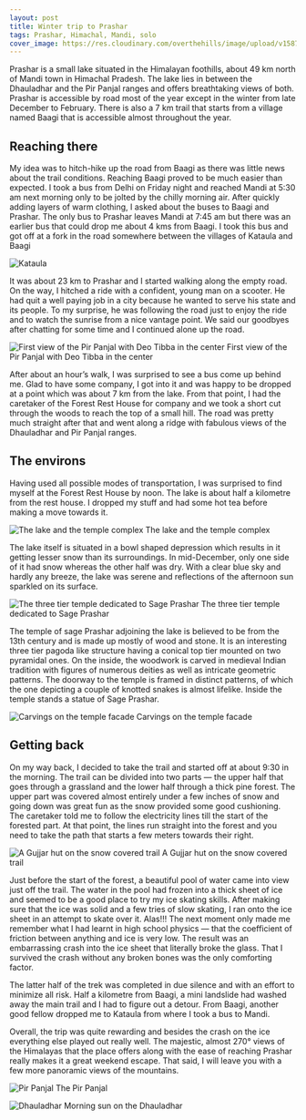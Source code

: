 ```yaml
---
layout: post
title: Winter trip to Prashar
tags: Prashar, Himachal, Mandi, solo
cover_image: https://res.cloudinary.com/overthehills/image/upload/v1587206840/prashar/lake-closeup.jpg
---
```


Prashar is a small lake situated in the Himalayan foothills, about 49 km north of Mandi town in Himachal Pradesh. The lake lies in between the Dhauladhar and the Pir Panjal ranges and offers breathtaking views of both. Prashar is accessible by road most of the year except in the winter from late December to February. There is also a 7 km trail that starts from a village named Baagi that is accessible almost throughout the year.

## Reaching there
My idea was to hitch-hike up the road from Baagi as there was little news about the trail conditions. Reaching Baagi proved to be much easier than expected. I took a bus from Delhi on Friday night and reached Mandi at 5:30 am next morning only to be jolted by the chilly morning air. After quickly adding layers of warm clothing, I asked about the buses to Baagi and Prashar. The only bus to Prashar leaves Mandi at 7:45 am but there was an earlier bus that could drop me about 4 kms from Baagi. I took this bus and got off at a fork in the road somewhere between the villages of Kataula and Baagi

![Kataula](https://res.cloudinary.com/overthehills/image/upload/v1587206841/prashar/fork.jpg)

It was about 23 km to Prashar and I started walking along the empty road. On the way, I hitched a ride with a confident, young man on a scooter. He had quit a well paying job in a city because he wanted to serve his state and its people. To my surprise, he was following the road just to enjoy the ride and to watch the sunrise from a nice vantage point. We said our goodbyes after chatting for some time and I continued alone up the road.

![First view of the Pir Panjal with Deo Tibba in the center](https://res.cloudinary.com/overthehills/image/upload/v1587206840/prashar/deo-tibba.jpg)
<span class="caption">First view of the Pir Panjal with Deo Tibba in the center</span>

After about an hour’s walk, I was surprised to see a bus come up behind me. Glad to have some company, I got into it and was happy to be dropped at a point which was  about 7 km from the lake. From that point, I had the caretaker of the Forest Rest House for company and we took a short cut through the woods to reach the top of a small hill. The road was pretty much straight after that and went along a ridge with fabulous views of the Dhauladhar and Pir Panjal ranges.

## The environs
Having used all possible modes of transportation, I was surprised to find myself at the Forest Rest House by noon. The lake is about half a kilometre from the rest house. I dropped my stuff and had some hot tea before making a move towards it.

![The lake and the temple complex](https://res.cloudinary.com/overthehills/image/upload/v1587206863/prashar/lake.jpg)
<span class="caption">The lake and the temple complex</span>

The lake itself is situated in a bowl shaped depression which results in it getting lesser snow than its surroundings. In mid-December, only one side of it had snow whereas the other half was dry. With a clear blue sky and hardly any breeze, the lake was serene and reflections of the afternoon sun sparkled on its surface.

![The three tier temple dedicated to Sage Prashar](https://res.cloudinary.com/overthehills/image/upload/v1587206867/prashar/temple.jpg)
<span class="caption">The three tier temple dedicated to Sage Prashar</span>

The temple of sage Prashar adjoining the lake is believed to be from the 13th century and is made up mostly of wood and stone. It is an interesting three tier pagoda like structure having a conical top tier mounted on two pyramidal ones. On the inside, the woodwork is carved in medieval Indian tradition with figures of numerous deities as well as intricate geometric patterns. The doorway to the temple is framed in distinct patterns, of which the one depicting a couple of knotted snakes is almost lifelike. Inside the temple stands a statue of Sage Prashar.

![Carvings on the temple facade](https://res.cloudinary.com/overthehills/image/upload/v1587206848/prashar/temple-collage.jpg)
<span class="caption">Carvings on the temple facade</span>

## Getting back
On my way back, I decided to take the trail and started off at about 9:30 in the morning. The trail can be divided into two parts — the upper half that goes through a grassland and the lower half through a thick pine forest. The upper part was covered almost entirely under a few inches of snow and going down was great fun as the snow provided some good cushioning. The caretaker told me to follow the electricity lines till the start of the forested part. At that point, the lines run straight into the forest and you need to take the path that starts a few meters towards their right.

![A Gujjar hut on the snow covered trail](https://res.cloudinary.com/overthehills/image/upload/v1587206861/prashar/gujjar-hut.jpg)
<span class="caption">A Gujjar hut on the snow covered trail</span>

Just before the start of the forest, a beautiful pool of water came into view just off the trail. The water in the pool had frozen into a thick sheet of ice and seemed to be a good place to try my ice skating skills. After making sure that the ice was solid and a few tries of slow skating, I ran onto the ice sheet in an attempt to skate over it. Alas!!! The next moment only made me remember what I had learnt in high school physics — that the coefficient of friction between anything and ice is very low. The result was an embarrassing crash into the ice sheet that literally broke the glass. That I survived the crash without any broken bones was the only comforting factor.

The latter half of the trek was completed in due silence and with an effort to minimize all risk. Half a kilometre from Baagi, a mini landslide had washed away the main trail and I had to figure out a detour. From Baagi, another good fellow dropped me to Kataula from where I took a bus to Mandi.

Overall, the trip was quite rewarding and besides the crash on the ice everything else played out really well. The majestic, almost 270° views of the Himalayas that the place offers along with the ease of reaching Prashar really makes it a great weekend escape. That said, I will leave you with a few more panoramic views of the mountains.

![Pir Panjal](https://res.cloudinary.com/overthehills/image/upload/v1587230983/prashar/pir-panjal-panaroma.jpg)
<span class="caption">The Pir Panjal</span>

![Dhauladhar](https://res.cloudinary.com/overthehills/image/upload/v1587231305/prashar/dhauladhar.jpg)
<span class="caption">Morning sun on the Dhauladhar</span>

